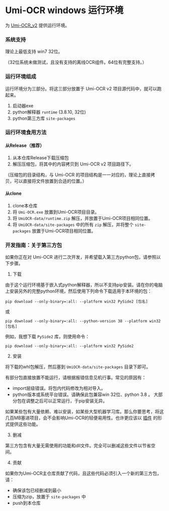 # Umi-OCR windows 运行环境

为 [Umi-OCR_v2](https://github.com/hiroi-sora/Umi-OCR_v2) 提供运行环境。

### 系统支持

理论上最低支持 win7 32位。

（32位系统未做测试，且没有支持的离线OCR组件。64位有完整支持。）

### 运行环境组成

运行环境分为三部分。将这三部分放置于 Umi-OCR v2 项目源代码中，就可以跑起来。

1. 启动器exe
2. python解释器 `runtime` (3.8.10, 32位)
3. python第三方库 `site-packages`

### 运行环境食用方法

#### 从Release（推荐）

1. 从本仓库Release下载压缩包
2. 解压压缩包，将其中的内容拷贝到 Umi-OCR v2 项目路径下。

（压缩包的目录结构，与 Umi-OCR 的项目结构是一一对应的，理论上直接拷贝，可以直接将文件放置到合适的位置。）

#### 从clone

1. clone本仓库
2. 将 `Umi-OCR.exe` 放置到Umi-OCR项目目录。
3. 将 `UmiOCR-data/runtime.zip` 解压，并放置于Umi-OCR项目相同位置。
4. 将 `UmiOCR-data/site-packages` 中的所有 `zip` 解压，并将整个 `site-packages` 放置于Umi-OCR项目相同位置。

### 开发指南：关于第三方包

如果你正在对 Umi-OCR 进行二次开发，并希望载入第三方python包，请参照以下步骤。

1. 下载

由于这个运行环境基于嵌入式python解释器，所以不支持pip安装。请在你的电脑上安装另外的完整python环境，然后使用下列命令下载适用于本环境的包：

```
pip download --only-binary=:all: --platform win32 PySide2 [包名]
```
或
```
pip download --only-binary=:all: --python-version 38 --platform win32 [包名]
```

例如，我想下载 `PySide2` 库，则使用命令：
```
pip download --only-binary=:all: --platform win32 PySide2
```

2. 安装

将下载的whl包解压，然后塞到 `UmiOCR-data/site-packages` 目录下即可。

有部分包直接放置不能运行，请根据报错信息见机行事。常见的原因有：
- import层级错误。将包内代码修改为相对导入。
- python版本或系统平台错误。请确保此包兼容win 32位、python 3.8 。
大部分包在调整之后可以正常运行，于pip安装无异。

如果某些包有大量依赖、难以安装，如某些大型机器学习库。那么你要思考，将这几百MB塞进项目，会不会影响Umi-OCR的轻便易用性。也许更应该以 [插件](https://github.com/hiroi-sora/Umi-OCR_plugins) 的形式提供这些功能。

3. 删减

第三方包含有大量无需使用的功能和dll文件。完全可以删减这些文件以节省空间。

4. 贡献

如果你为Umi-OCR主仓库贡献了代码，且这些代码必须引入一个新的第三方包，请：
- 确保该包已经删减到最小
- 压缩为zip，放置于 `site-packages` 中
- push到本仓库